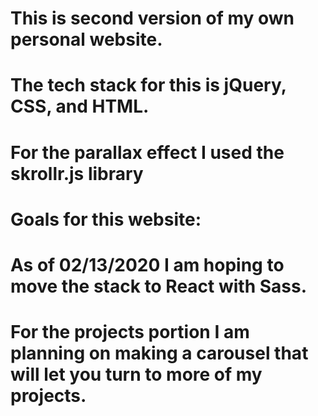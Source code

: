 # This is second version of my own personal website.
# The tech stack for this is jQuery, CSS, and HTML.
# For the parallax effect I used the skrollr.js library

# Goals for this website:
# As of 02/13/2020 I am hoping to move the stack to React with Sass.
# For the projects portion I am planning on making a carousel that will let you turn to more of my projects.

